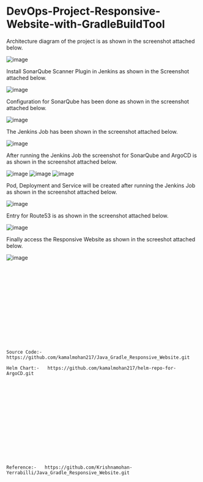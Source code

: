 # DevOps-Project-Responsive-Website-with-GradleBuildTool

Architecture diagram of the project is as shown in the screenshot attached below.

![image](https://github.com/user-attachments/assets/9b284f5b-d317-433a-95c1-8ee98a497b60)

Install SonarQube Scanner Plugin in Jenkins as shown in the Screenshot attached below.

![image](https://github.com/user-attachments/assets/b7cb387b-79e5-4191-bcb2-5d114733b165)

Configuration for SonarQube has been done as shown in the screenshot attached below.

![image](https://github.com/user-attachments/assets/99c3c85e-258f-4524-b15f-64c265ed964c)

The Jenkins Job has been shown in the screenshot attached below.

![image](https://github.com/user-attachments/assets/171cfbad-282a-4484-9a43-83c38b3b9029)

After running the Jenkins Job the screenshot for SonarQube and ArgoCD is as shown in the screenshot attached below.

![image](https://github.com/user-attachments/assets/e66a19e5-276b-4892-a1f3-aac77c78eb2e)
![image](https://github.com/user-attachments/assets/de74007e-16f9-49d6-957e-79b42715cd02)
![image](https://github.com/user-attachments/assets/be2e8ed4-7f68-4538-b13d-2e74bd6aac22)

Pod, Deployment and Service will be created after running the Jenkins Job as shown in the screenshot attached below.

![image](https://github.com/user-attachments/assets/f9bc91a7-0a1a-482d-b959-fa97b0bddc0d)

Entry for Route53 is as shown in the screenshot attached below.

![image](https://github.com/user-attachments/assets/46a610db-b7c4-436a-9271-e7f3808c17f1)

Finally access the Responsive Website as shown in the screeshot attached below.

![image](https://github.com/user-attachments/assets/00e9addf-3fe0-4cdf-a2e8-1fa698284482)

<br></br>
<br></br>
<br></br>
<br></br>
<br></br>
<br></br>
```
Source Code:-  https://github.com/kamalmohan217/Java_Gradle_Responsive_Website.git

Helm Chart:-   https://github.com/kamalmohan217/helm-repo-for-ArgoCD.git 
```
<br></br>
<br></br>
<br></br>
<br></br>
<br></br>
<br></br>
```
Reference:-   https://github.com/Krishnamohan-Yerrabilli/Java_Gradle_Responsive_Website.git
```

